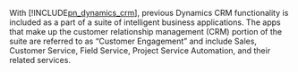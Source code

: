 With [!INCLUDE[pn_dynamics_crm](pn-dynamics-crm.md)], previous Dynamics CRM functionality is included as a part of a suite of intelligent business applications. The apps that make up the customer relationship management (CRM) portion of the suite are referred to as “Customer Engagement” and include Sales, Customer Service, Field Service, Project Service Automation, and their related services.